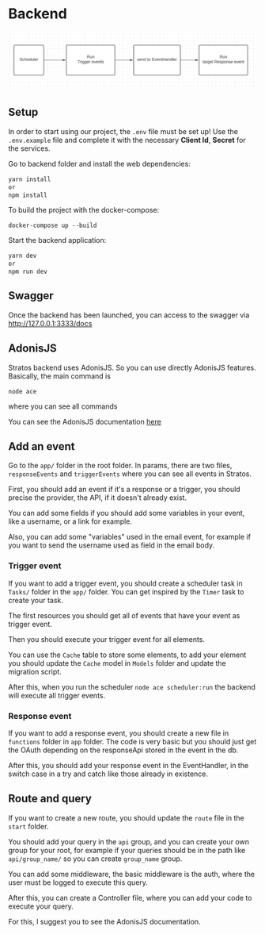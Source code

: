 # Backend

![Event_flow](images/event_flow.png)

## Setup

In order to start using our project, the `.env` file must be set up!
Use the `.env.example` file and complete it with the necessary **Client Id**, **Secret** for the services.

Go to backend folder and install the web dependencies:

```
yarn install
or
npm install
```

To build the project with the docker-compose:

```
docker-compose up --build
```

Start the backend application:
```
yarn dev
or
npm run dev
```

## Swagger

Once the backend has been launched, you can access to the swagger via http://127.0.0.1:3333/docs

## AdonisJS

Stratos backend uses AdonisJS. So you can use directly AdonisJS features.
Basically, the main command is

```
node ace
```

where you can see all commands

You can see the AdonisJS documentation [here](https://docs.adonisjs.com/guides/introduction)

## Add an event

Go to the ```app/``` folder in the root folder.
In params, there are two files, ```responseEvents``` and ```triggerEvents``` where you can see all events in Stratos.

First, you should add an event if it's a response or a trigger, you should precise the provider, the API, if it doesn't already exist.

You can add some fields if you should add some variables in your event, like a username, or a link for example.

Also, you can add some "variables" used in the email event, for example if you want to send the username used as field in the email body.

### Trigger event

If you want to add a trigger event, you should create a scheduler task in ```Tasks/``` folder in the ```app/``` folder.
You can get inspired by the ```Timer``` task to create your task.

The first resources you should get all of events that have your event as trigger event.

Then you should execute your trigger event for all elements.

You can use the ```Cache``` table to store some elements, to add your element you should update the ```Cache``` model in ```Models``` folder and update the migration script.

After this, when you run the scheduler ```node ace scheduler:run``` the backend will execute all trigger events.

### Response event

If you want to add a response event, you should create a new file in ```functions``` folder in ```app``` folder.
The code is very basic but you should just get the OAuth depending on the responseApi stored in the event in the db.

After this, you should add your response event in the EventHandler, in the switch case in a try and catch like those already in existence.

## Route and query

If you want to create a new route, you should update the ```route``` file in the ```start``` folder.

You should add your query in the ```api``` group, and you can create your own group for your root, for example if your queries should be in the path like ```api/group_name/``` so you can create ```group_name``` group.

You can add some middleware, the basic middleware is the auth, where the user must be logged to execute this query.

After this, you can create a Controller file, where you can add your code to execute your query.

For this, I suggest you to see the AdonisJS documentation.
